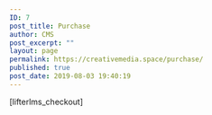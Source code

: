 ```yaml
---
ID: 7
post_title: Purchase
author: CMS
post_excerpt: ""
layout: page
permalink: https://creativemedia.space/purchase/
published: true
post_date: 2019-08-03 19:40:19
---
```

[lifterlms_checkout]
